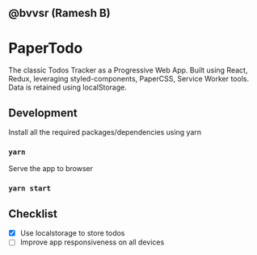 ##  @bvvsr (Ramesh B)
# PaperTodo

The classic Todos Tracker as a Progressive Web App. Built using React, Redux, leveraging styled-components, PaperCSS, Service Worker tools. Data is retained using localStorage.


## Development

Install all the required packages/dependencies using yarn

### `yarn`

Serve the app to browser

### `yarn start`

## Checklist

- [x] Use localstorage to store todos
- [ ] Improve app responsiveness on all devices
